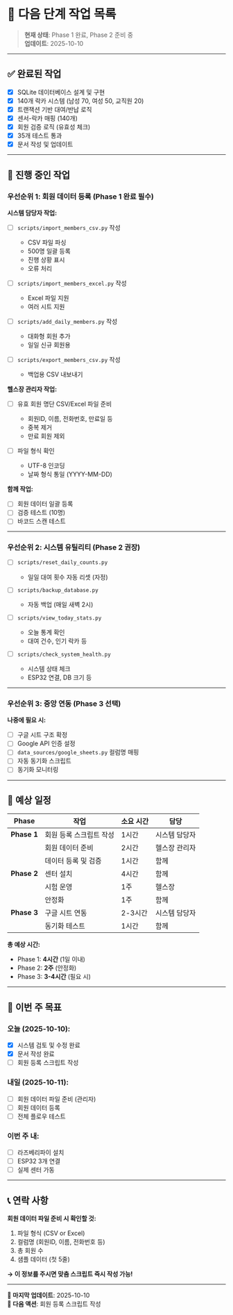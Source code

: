 # 🎯 다음 단계 작업 목록

> **현재 상태**: Phase 1 완료, Phase 2 준비 중  
> **업데이트**: 2025-10-10

---

## ✅ **완료된 작업**

- [x] SQLite 데이터베이스 설계 및 구현
- [x] 140개 락카 시스템 (남성 70, 여성 50, 교직원 20)
- [x] 트랜잭션 기반 대여/반납 로직
- [x] 센서-락카 매핑 (140개)
- [x] 회원 검증 로직 (유효성 체크)
- [x] 35개 테스트 통과
- [x] 문서 작성 및 업데이트

---

## 🚧 **진행 중인 작업**

### **우선순위 1: 회원 데이터 등록 (Phase 1 완료 필수)**

**시스템 담당자 작업:**
- [ ] `scripts/import_members_csv.py` 작성
  - CSV 파일 파싱
  - 500명 일괄 등록
  - 진행 상황 표시
  - 오류 처리
  
- [ ] `scripts/import_members_excel.py` 작성
  - Excel 파일 지원
  - 여러 시트 지원
  
- [ ] `scripts/add_daily_members.py` 작성
  - 대화형 회원 추가
  - 일일 신규 회원용
  
- [ ] `scripts/export_members_csv.py` 작성
  - 백업용 CSV 내보내기

**헬스장 관리자 작업:**
- [ ] 유효 회원 명단 CSV/Excel 파일 준비
  - 회원ID, 이름, 전화번호, 만료일 등
  - 중복 제거
  - 만료 회원 제외
  
- [ ] 파일 형식 확인
  - UTF-8 인코딩
  - 날짜 형식 통일 (YYYY-MM-DD)

**함께 작업:**
- [ ] 회원 데이터 일괄 등록
- [ ] 검증 테스트 (10명)
- [ ] 바코드 스캔 테스트

---

### **우선순위 2: 시스템 유틸리티 (Phase 2 권장)**

- [ ] `scripts/reset_daily_counts.py`
  - 일일 대여 횟수 자동 리셋 (자정)
  
- [ ] `scripts/backup_database.py`
  - 자동 백업 (매일 새벽 2시)
  
- [ ] `scripts/view_today_stats.py`
  - 오늘 통계 확인
  - 대여 건수, 인기 락카 등
  
- [ ] `scripts/check_system_health.py`
  - 시스템 상태 체크
  - ESP32 연결, DB 크기 등

---

### **우선순위 3: 중앙 연동 (Phase 3 선택)**

**나중에 필요 시:**
- [ ] 구글 시트 구조 확정
- [ ] Google API 인증 설정
- [ ] `data_sources/google_sheets.py` 컬럼명 매핑
- [ ] 자동 동기화 스크립트
- [ ] 동기화 모니터링

---

## 📅 **예상 일정**

| Phase | 작업 | 소요 시간 | 담당 |
|-------|------|-----------|------|
| **Phase 1** | 회원 등록 스크립트 작성 | 1시간 | 시스템 담당자 |
| | 회원 데이터 준비 | 2시간 | 헬스장 관리자 |
| | 데이터 등록 및 검증 | 1시간 | 함께 |
| **Phase 2** | 센터 설치 | 4시간 | 함께 |
| | 시험 운영 | 1주 | 헬스장 |
| | 안정화 | 1주 | 함께 |
| **Phase 3** | 구글 시트 연동 | 2-3시간 | 시스템 담당자 |
| | 동기화 테스트 | 1시간 | 함께 |

**총 예상 시간:**
- Phase 1: **4시간** (1일 이내)
- Phase 2: **2주** (안정화)
- Phase 3: **3-4시간** (필요 시)

---

## 🎯 **이번 주 목표**

### **오늘 (2025-10-10):**
- [x] 시스템 검토 및 수정 완료
- [x] 문서 작성 완료
- [ ] 회원 등록 스크립트 작성

### **내일 (2025-10-11):**
- [ ] 회원 데이터 파일 준비 (관리자)
- [ ] 회원 데이터 등록
- [ ] 전체 플로우 테스트

### **이번 주 내:**
- [ ] 라즈베리파이 설치
- [ ] ESP32 3개 연결
- [ ] 실제 센터 가동

---

## 📞 **연락 사항**

**회원 데이터 파일 준비 시 확인할 것:**
1. 파일 형식 (CSV or Excel)
2. 컬럼명 (회원ID, 이름, 전화번호 등)
3. 총 회원 수
4. 샘플 데이터 (첫 5줄)

**→ 이 정보를 주시면 맞춤 스크립트 즉시 작성 가능!**

---

**📝 마지막 업데이트**: 2025-10-10  
**🎯 다음 액션**: 회원 등록 스크립트 작성
